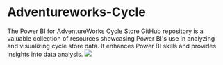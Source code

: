 # Adventureworks-Cycle
The Power BI for AdventureWorks Cycle Store GitHub repository is a valuable collection of resources showcasing Power BI's use in analyzing and visualizing cycle store data. It enhances Power BI skills and provides insights into data analysis.
<img src="C:\Users\Amr Atef\Desktop\adventureworks powerbi.PNG">
